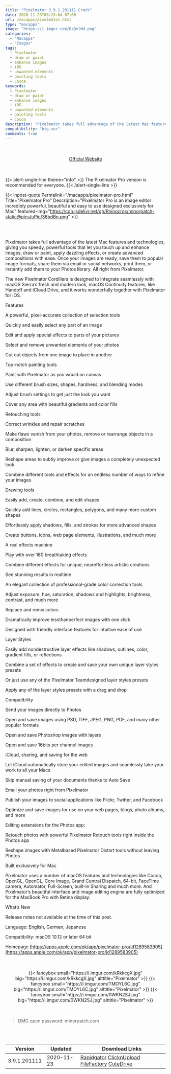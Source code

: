 ```yaml
---
title: "Pixelmator 3.9.1.201111 Crack"
date: 2020-11-23T00:23:04-07:00
url: /macapps/pixelmator.html
type: "macapps"
image: "https://i.imgur.com/DaDvlWd.png"
categories:
  - "Macapps"
  - "Images"
tags:
  - Pixelmator
  - draw or paint
  - enhance images
  - iOS
  - unwanted elements
  - painting tools
  - Cocoa
keywords:
  - Pixelmator
  - draw or paint
  - enhance images
  - iOS
  - unwanted elements
  - painting tools
  - Cocoa
description: "Pixelmator takes full advantage of the latest Mac features and technologies, giving you speedy, powerful tools that let you touch up and enhance images, draw or paint, apply dazzling effects, or create advanced compositions with ease"
compatibility: "big-sur"
comments: true
---
```


<br/>
<br/>
<center>
<a href="https://apps.apple.com/pk/app/pixelmator-pro/id1289583905" target="blank"><div class="border border-blue-500 rounded-lg transition duration-500 
    ease-in-out w-48 text-lg text-blue-500 text-center hover:bg-blue-500 hover:text-white">
  Official Website 
</div></a>
</center>
<br/>
<br/>

{{< alert-single-line theme="info" >}}
The Pixelmator Pro version is recommended for everyone.
{{< /alert-single-line >}}

{{< inpost-quote Permalink="/macapps/pixelmator-pro.html" Title="Pixelmator Pro" Description="Pixelmator Pro is an image editor incredibly powerful, beautiful and easy to use designed exclusively for Mac" featured-img="https://cdn.jsdelivr.net/gh/Rhinocros/minorpatch-static@pics/uPic/36bdBn.png" >}}

<br/>
<br/>

Pixelmator takes full advantage of the latest Mac features and technologies, giving you speedy, powerful tools that let you touch up and enhance images, draw or paint, apply dazzling effects, or create advanced compositions with ease. Once your images are ready, save them to popular image formats, share them via email or social networks, print them, or instantly add them to your Photos library. All right from Pixelmator.

The new Pixelmator Cordillera is designed to integrate seamlessly with macOS Sierra’s fresh and modern look, macOS Continuity features, like Handoff and iCloud Drive, and it works wonderfully together with Pixelmator for iOS.

Features

A powerful, pixel-accurate collection of selection tools

Quickly and easily select any part of an image

Edit and apply special effects to parts of your pictures

Select and remove unwanted elements of your photos

Cut out objects from one image to place in another

Top-notch painting tools

Paint with Pixelmator as you would on canvas

Use different brush sizes, shapes, hardness, and blending modes

Adjust brush settings to get just the look you want

Cover any area with beautiful gradients and color fills

Retouching tools

Correct wrinkles and repair scratches

Make flaws vanish from your photos, remove or rearrange objects in a composition

Blur, sharpen, lighten, or darken specific areas

Reshape areas to subtly improve or give images a completely unexpected look

Combine different tools and effects for an endless number of ways to refine your images

Drawing tools

Easily add, create, combine, and edit shapes

Quickly add lines, circles, rectangles, polygons, and many more custom shapes

Effortlessly apply shadows, fills, and strokes for more advanced shapes

Create buttons, icons, web page elements, illustrations, and much more

A real effects machine

Play with over 160 breathtaking effects

Combine different effects for unique, neareffortless artistic creations

See stunning results in realtime

An elegant collection of professional-grade color correction tools

Adjust exposure, hue, saturation, shadows and highlights, brightness, contrast, and much more

Replace and remix colors

Dramatically improve lessthanperfect images with one click

Designed with friendly interface features for intuitive ease of use

Layer Styles

Easily add nondestructive layer effects like shadows, outlines, color, gradient fills, or reflections

Combine a set of effects to create and save your own unique layer styles presets

Or just use any of the Pixelmator Teamdesigned layer styles presets

Apply any of the layer styles presets with a drag and drop

Compatibility

Send your images directly to Photos

Open and save images using PSD, TIFF, JPEG, PNG, PDF, and many other popular formats

Open and save Photoshop images with layers

Open and save 16bits per channel images

iCloud, sharing, and saving for the web

Let iCloud automatically store your edited images and seamlessly take your work to all your Macs

Skip manual saving of your documents thanks to Auto Save

Email your photos right from Pixelmator

Publish your images to social applications like Flickr, Twitter, and Facebook

Optimize and save images for use on your web pages, blogs, photo albums, and more

Editing extensions for the Photos app:

Retouch photos with powerful Pixelmator Retouch tools right inside the Photos app

Reshape images with Metalbased Pixelmator Distort tools without leaving Photos

Built exclusively for Mac

Pixelmator uses a number of macOS features and technologies like Cocoa, OpenGL, OpenCL, Core Image, Grand Central Dispatch, 64-bit, FaceTime camera, Automator, Full-Screen, built-in Sharing and much more. And Pixelmator’s beautiful interface and image editing engine are fully optimized for the MacBook Pro with Retina display.



What’s New

Release notes not available at the time of this post.

Language: English, German, Japanese

Compatibility: macOS 10.12 or later 64 bit

Homepage [https://apps.apple.com/pk/app/pixelmator-pro/id1289583905](https://apps.apple.com/pk/app/pixelmator-pro/id1289583905)

<script async src="https://pagead2.googlesyndication.com/pagead/js/adsbygoogle.js"></script>
<ins class="adsbygoogle"
     style="display:block; text-align:center;"
     data-ad-layout="in-article"
     data-ad-format="fluid"
     data-ad-client="ca-pub-8746275014476192"
     data-ad-slot="5144997159"></ins>
<script>
     (adsbygoogle = window.adsbygoogle || []).push({});
</script>
<br/>
<br/>


<center>
<div class="w-full grid grid-cols-3 flex gap-2">
{{< fancybox small="https://i.imgur.com/kRkkcgX.jpg" big="https://i.imgur.com/kRkkcgX.jpg" alttitle="Pixelmator" >}}
{{< fancybox small="https://i.imgur.com/TMOYL6C.jpg" big="https://i.imgur.com/TMOYL6C.jpg" alttitle="Pixelmator" >}}
{{< fancybox small="https://i.imgur.com/0WKN2SJ.jpg" big="https://i.imgur.com/0WKN2SJ.jpg" alttitle="Pixelmator" >}}
</div>
</center>

<br/>
<br/>


> DMG open password: minorpatch.com

<br/>
<br/>
<div id="history_version" class="history_version">

| Version | Updated | Download Links |
| ---- | ---- | ---- |
| 3.9.1.201111 | 2020-11-23 | [Rapidgator](https://ouo.io/iHODgC)   [ClicknUpload](https://ouo.io/R3TWrw)   [FileFactory](https://ouo.io/oUtWU3)   [CuteDrive](https://ouo.io/GOESWI) |

</div>
